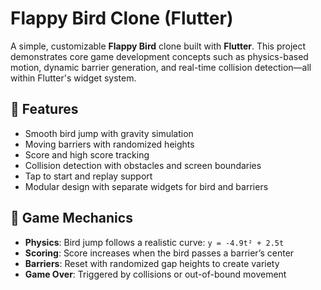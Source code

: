 #  Flappy Bird Clone (Flutter)

A simple, customizable **Flappy Bird** clone built with **Flutter**. This project demonstrates core game development concepts such as physics-based motion, dynamic barrier generation, and real-time collision detection—all within Flutter's widget system.

## 🚀 Features

- Smooth bird jump with gravity simulation
- Moving barriers with randomized heights
- Score and high score tracking
- Collision detection with obstacles and screen boundaries
- Tap to start and replay support
- Modular design with separate widgets for bird and barriers

## 🧠 Game Mechanics

- **Physics**: Bird jump follows a realistic curve: `y = -4.9t² + 2.5t`
- **Scoring**: Score increases when the bird passes a barrier’s center
- **Barriers**: Reset with randomized gap heights to create variety
- **Game Over**: Triggered by collisions or out-of-bound movement
